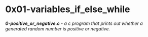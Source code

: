 # 0x01-variables_if_else_while #

***0-positive_or_negative.c** - a c program that prints out whether a generated random number is positive or negative.*
